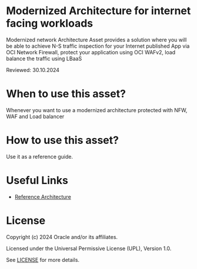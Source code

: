 # Modernized Architecture for internet facing workloads
 
Modernized network Architecture Asset provides a solution where you will be able to achieve N-S traffic inspection for your Internet published App via OCI Network Firewall, protect your application using OCI WAFv2, load balance the traffic using LBaaS
 
Reviewed: 30.10.2024

# When to use this asset?
 
Whenever you want to use a modernized architecture protected with NFW, WAF and Load balancer
 
# How to use this asset?
 
Use it as a reference guide.
 
# Useful Links 

- [Reference Architecture ](files/Modernized%20Architecture.pdf)

# License

Copyright (c) 2024 Oracle and/or its affiliates.

Licensed under the Universal Permissive License (UPL), Version 1.0.

See [LICENSE](https://github.com/oracle-devrel/technology-engineering/blob/main/LICENSE) for more details.
